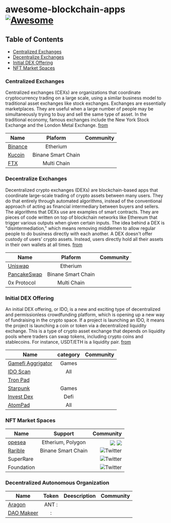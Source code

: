 #  awesome-blockchain-apps  [![Awesome](https://cdn.rawgit.com/sindresorhus/awesome/d7305f38d29fed78fa85652e3a63e154dd8e8829/media/badge.svg?style=flat-square)](https://github.com/sindresorhus/awesome)

## Table of Contents
- [Centralized Exchanges](#Centralized-Exchanges)
- [Decentralize Exchanges](#Decentralize-Exchanges)
- [Initial DEX Offering](#Initial-DEX-Offering)
- [NFT Market Spaces](#NFT-Market-Spaces)


### Centralized Exchanges
Centralized exchanges (CEXs) are organizations that coordinate cryptocurrency trading on a large scale, using a similar business model to traditional asset exchanges like stock exchanges.
Exchanges are essentially marketplaces. They are useful when a large number of people may be simultaneously trying to buy and sell the same type of asset. In the traditional economy, famous exchanges include the New York Stock Exchange and the London Metal Exchange. [from](https://www.coindesk.com/learn/what-is-a-cex-centralized-exchanges-explained/#:~:text=Centralized%20exchanges%20(CEXs)%20are%20organizations,Exchanges%20are%20essentially%20marketplaces.)

| Name   |      Plaform      |  Community |
|----------|:-------------:|------:|
| [Binance](https://binance.com/) |  Etherium |  |
| [Kucoin](https://kucoin.com) |    Binane Smart Chain   |    |
| [FTX](https://ftx.com)| Multi Chain |     |

### Decentralize Exchanges
Decentralized crypto exchanges (DEXs) are blockchain-based apps that coordinate large-scale trading of crypto assets between many users. They do that entirely through automated algorithms, instead of the conventional approach of acting as financial intermediary between buyers and sellers.
The algorithms that DEXs use are examples of smart contracts. They are pieces of code written on top of blockchain networks like Ethereum that trigger various outputs when given certain inputs.
The idea behind a DEX is "disintermediation," which means removing middlemen to allow regular people to do business directly with each another. A DEX doesn't offer custody of users’ crypto assets. Instead, users directly hold all their assets in their own wallets at all times. [from](https://www.coindesk.com/learn/what-is-a-dex-how-decentralized-crypto-exchanges-work/)

| Name   |      Plaform      |  Community |
|----------|:-------------:|------:|
| [Uniswap](https://uniswap.org/) |  Etherium |  |
| [PancakeSwap](https://pancakeswap.finance) |    Binane Smart Chain   |    |
| 0x Protocol | Multi Chain |     |


### Initial DEX Offering

An initial DEX offering, or IDO, is a new and exciting type of decentralized and permissionless crowdfunding platform, which is opening up a new way of fundraising in the crypto space. 
If a project is launching an IDO, it means the project is launching a coin or token via a decentralized liquidity exchange. This is a type of crypto asset exchange that depends on liquidity pools where traders can swap tokens, including crypto coins and stablecoins. For instance, USDT/ETH is a liquidity pair. [from](https://coinmarketcap.com/alexandria/article/what-is-an-initial-dex-offering-ido-and-why-do-we-need-them)

| Name   |      category     |  Community |
|----------|:-------------:|------:|
| [Gamefi Aggrigator](https://gamefi.org/) |  Games |  |
| [IDO Scan](https://idoscan.dev/) |    All   |    |
| [Tron Pad](https://tronpad.network/) |  |     |
| [Starpunk](https://starpunk.io/) |  Games|     |
| [Invest Dex](https://investdex.io/) |  Defi|     |
| [AtomPad](https://www.atompad.io/) |  All|     |

###  NFT Market Spaces

| Name   |      Support      |  Community |
|----------|:-------------:|------:|
| [opesea](https://opesea.io/) |  Etherium, Polygon | <a href="https://twitter.com/opensea?ref_src=twsrc%5Egoogle%7Ctwcamp%5Eserp%7Ctwgr%5Eauthor" target="blank"><img align="center" src="https://img.shields.io/badge/Twitter-%231DA1F2.svg?style=for-the-badge&logo=Twitter&logoColor=white"/></a>  <a href="https://discord.com/invite/opensea" target="blank"><img align="center" src="https://img.shields.io/badge/%3CServer%3E-%237289DA.svg?style=for-the-badge&logo=discord&logoColor=white"/></a> |
| [Rarible](https://pancakeswap.finance) |    Binane Smart Chain   | ![Twitter](https://img.shields.io/badge/Twitter-%231DA1F2.svg?style=for-the-badge&logo=Twitter&logoColor=white)   |
| SuperRare | |  ![Twitter](https://img.shields.io/badge/Twitter-%231DA1F2.svg?style=for-the-badge&logo=Twitter&logoColor=white)   |
| Foundation |  |   ![Twitter](https://img.shields.io/badge/Twitter-%231DA1F2.svg?style=for-the-badge&logo=Twitter&logoColor=white)  |

###  Decentralized Autonomous Organization

| Name   |      Token      |   Deescription | Community |
|----------|:-------------:|----------------:|---------:|
|[Aragon](https://aragon.org)    | ANT        :| | |
|[DAO Makeer](https://daomaker.com)    |         :| | |

